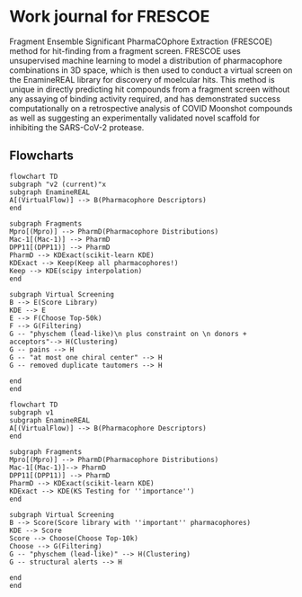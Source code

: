 # Work journal for FRESCOE

Fragment Ensemble Significant PharmaCOphore Extraction (FRESCOE) method for hit-finding from a fragment screen. FRESCOE uses unsupervised machine learning to model a distribution of pharmacophore combinations in 3D space, which is then used to conduct a virtual screen on the EnamineREAL library for discovery of moelcular hits. This method is unique in directly predicting hit compounds from a fragment screen without any assaying of binding activity required, and has demonstrated success computationally on a retrospective analysis of COVID Moonshot compounds as well as suggesting an experimentally validated novel scaffold for inhibiting the SARS-CoV-2 protease.

## Flowcharts

```mermaid
flowchart TD
subgraph "v2 (current)"x
subgraph EnamineREAL
A[(VirtualFlow)] --> B(Pharmacophore Descriptors)
end

subgraph Fragments
Mpro[(Mpro)] --> PharmD(Pharmacophore Distributions)
Mac-1[(Mac-1)] --> PharmD
DPP11[(DPP11)] --> PharmD
PharmD --> KDExact(scikit-learn KDE)
KDExact --> Keep(Keep all pharmacophores!)
Keep --> KDE(scipy interpolation)
end

subgraph Virtual Screening
B --> E(Score Library)
KDE --> E
E --> F(Choose Top-50k)
F --> G(Filtering)
G -- "physchem (lead-like)\n plus constraint on \n donors + acceptors"--> H(Clustering)
G -- pains --> H
G -- "at most one chiral center" --> H
G -- removed duplicate tautomers --> H

end
end
```

```mermaid
flowchart TD
subgraph v1
subgraph EnamineREAL
A[(VirtualFlow)] --> B(Pharmacophore Descriptors)
end

subgraph Fragments
Mpro[(Mpro)] --> PharmD(Pharmacophore Distributions)
Mac-1[(Mac-1)]--> PharmD
DPP11[(DPP11)] --> PharmD
PharmD --> KDExact(scikit-learn KDE)
KDExact --> KDE(KS Testing for ''importance'')
end

subgraph Virtual Screening
B --> Score(Score library with ''important'' pharmacophores)
KDE --> Score
Score --> Choose(Choose Top-10k)
Choose --> G(Filtering)
G -- "physchem (lead-like)" --> H(Clustering)
G -- structural alerts --> H

end
end
```
